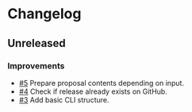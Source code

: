 # Changelog

## Unreleased

### Improvements

- [#5](https://github.com/MalteHerrmann/upgrade-helper/pull/5) Prepare proposal contents depending on input.
- [#4](https://github.com/MalteHerrmann/upgrade-helper/pull/4) Check if release already exists on GitHub.
- [#3](https://github.com/MalteHerrmann/upgrade-helper/pull/3) Add basic CLI structure.
